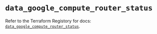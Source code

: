 # `data_google_compute_router_status`

Refer to the Terraform Registory for docs: [`data_google_compute_router_status`](https://www.terraform.io/docs/providers/google/d/compute_router_status).
